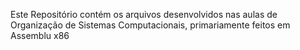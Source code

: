 Este Repositório contém os arquivos desenvolvidos nas aulas de Organização de Sistemas Computacionais, primariamente feitos em Assemblu x86
